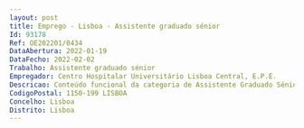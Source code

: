 ```yaml
--- 
layout: post
title: Emprego - Lisboa - Assistente graduado sénior
Id: 93178
Ref: OE202201/0434
DataAbertura: 2022-01-19
DataFecho: 2022-02-02
Trabalho: Assistente graduado sénior
Empregador: Centro Hospitalar Universitário Lisboa Central, E.P.E.
Descricao: Conteúdo funcional da categoria de Assistente Graduado Sénior, tal como estabelecido no art.º 13. º dos DL n.ºs 176 2009 e 177 2009, ambos de 04 08, na redação que lhes foi conferida pelo DL 266 D 2012, de 31 12, e ACT publicado no BTE n.º 41, de 08 11 2009, e nas suas alterações
CodigoPostal: 1150-199 LISBOA
Concelho: Lisboa
Distrito: Lisboa
--- 
```

